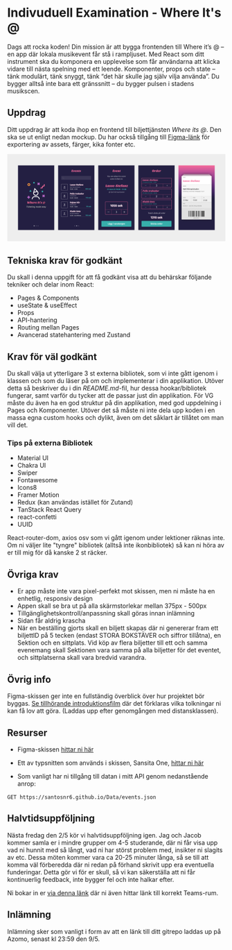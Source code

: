 # Indivuduell Examination - Where It's @

Dags att rocka koden! Din mission är att bygga frontenden till Where it’s @ – en app där lokala musikevent får stå i rampljuset.
Med React som ditt instrument ska du komponera en upplevelse som får användarna att klicka vidare till nästa spelning med ett leende.
Komponenter, props och state – tänk modulärt, tänk snyggt, tänk “det här skulle jag själv vilja använda”.
Du bygger alltså inte bara ett gränssnitt – du bygger pulsen i stadens musikscen.

## Uppdrag

Ditt uppdrag är att koda ihop en frontend till biljettjänsten _Where its @_. Den ska se ut enligt nedan mockup. Du har också tillgång till [Figma-länk](https://www.figma.com/file/vcgWPPy2q44oZZ2eORL1wB/Where-its-light?node-id=0%3A1) för exportering av assets, färger, kika fonter etc.

![screen](./screen.png)

## Tekniska krav för godkänt

Du skall i denna uppgift för att få godkänt visa att du behärskar följande tekniker och delar inom React:

- Pages & Components
- useState & useEffect
- Props
- API-hantering
- Routing mellan Pages
- Avancerad statehantering med Zustand

## Krav för väl godkänt

Du skall välja ut ytterligare 3 st externa bibliotek, som vi inte gått igenom i klassen och som du läser på om och implementerar i din applikation. Utöver detta så beskriver du i din _README.md_-fil, hur dessa hookar/bibliotek fungerar, samt varför du tycker att de passar just din applikation. För VG måste du även ha en god struktur på din applikation, med god uppdelning i Pages och Komponenter. Utöver det så måste ni inte dela upp koden i en massa egna custom hooks och dylikt, även om det såklart är tillåtet om man vill det.

### Tips på externa Bibliotek

- Material UI
- Chakra UI
- Swiper
- Fontawesome
- Icons8
- Framer Motion
- Redux (kan användas istället för Zutand)
- TanStack React Query
- react-confetti
- UUID

React-router-dom, axios osv som vi gått igenom under lektioner räknas inte. Om ni väljer lite "tyngre" bibliotek (alltså inte ikonbibliotek) så kan ni höra av er till mig för då kanske 2 st räcker. 

## Övriga krav

- Er app måste inte vara pixel-perfekt mot skissen, men ni måste ha en enhetlig, responsiv design
- Appen skall se bra ut på alla skärmstorlekar mellan 375px - 500px
- Tillgänglighetskontroll/anpassning skall göras innan inlämning
- Sidan får aldrig krascha
- När en beställing gjorts skall en biljett skapas där ni genererar fram ett biljettID på 5 tecken (endast STORA BOKSTÄVER och siffror tillåtna), en Sektion och en sittplats. Vid köp av flera biljetter till ett och samma evenemang skall Sektionen vara samma på alla biljetter för det eventet, och sittplatserna skall vara bredvid varandra.

## Övrig info

Figma-skissen ger inte en fullständig överblick över hur projektet bör byggas. [Se tillhörande introduktionsfilm](https://funet.sharepoint.com/:v:/s/FrontendutvecklareYH-Fe24Distans/Eb0ibwDmzD5Cigvm9insGJwBGZGubnWDvoVs1fJJZ8-J4w?e=bfj7lD&nav=eyJyZWZlcnJhbEluZm8iOnsicmVmZXJyYWxBcHAiOiJTdHJlYW1XZWJBcHAiLCJyZWZlcnJhbFZpZXciOiJTaGFyZURpYWxvZy1MaW5rIiwicmVmZXJyYWxBcHBQbGF0Zm9ybSI6IldlYiIsInJlZmVycmFsTW9kZSI6InZpZXcifX0%3D) där det förklaras vilka tolkningar ni kan få lov att göra. (Laddas upp efter genomgången med distansklassen).

## Resurser

- Figma-skissen [hittar ni här](https://www.figma.com/file/vcgWPPy2q44oZZ2eORL1wB/Where-its-light?node-id=0%3A1)

- Ett av typsnitten som används i skissen, Sansita One, [hittar ni här](https://www.1001fonts.com/sansita-one-font.html)

- Som vanligt har ni tillgång till datan i mitt API genom nedanstående anrop:

```
GET https://santosnr6.github.io/Data/events.json
```

## Halvtidsuppföljning

Nästa fredag den 2/5 kör vi halvtidsuppföljning igen. Jag och Jacob kommer samla er i mindre grupper om 4-5 studerande, där ni får visa upp vad ni hunnit med så långt, vad ni har störst problem med, insikter ni slagits av etc. Dessa möten kommer vara ca 20-25 minuter långa, så se till att komma väl förberedda där ni redan på förhand skrivit upp era eventuella funderingar. Detta gör vi för er skull, så vi kan säkerställa att ni får kontinuerlig feedback, inte bygger fel och inte halkar efter.

Ni bokar in er [via denna länk](https://docs.google.com/spreadsheets/d/1RDqNrn4iVknkT4vJwDWULNPqm8e2bsgHynRPu6JIk4k/edit?usp=sharing) där ni även hittar länk till korrekt Teams-rum.

## Inlämning

Inlämning sker som vanligt i form av att en länk till ditt gitrepo laddas up på Azomo, senast kl 23:59 den 9/5.
